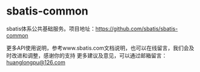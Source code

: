 # sbatis-common
sbatis体系公共基础服务。项目地址：https://github.com/sbatis/sbatis-common

更多API使用说明，参考www.sbatis.com文档说明，也可以在线留言，我们会及时改进和调整，感谢你的支持
更多建议及意见，可以通过邮箱留言：huanglongpu@126.com
